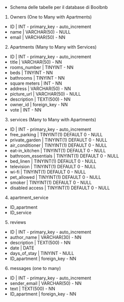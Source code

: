 - Schema delle tabelle per il database di Boolbnb



1. Owners (One to Many with Apartments)

- ID | INT - primary_key - auto_increment 
- name | VARCHAR(50) - NULL
- email | VARCHAR(50) - NN



2. Apartments (Many to Many with Services)

- ID | INT - primary_key - auto_increment 
- title | VARCHAR(50) - NN 
- rooms_number | TINYINT - NN 
- beds | TINYINT - NN 
- bathrooms | TINYINT - NN 
- square meters | INT - NN
- address | VARCHAR(50) - NN
- picture_url | VARCHAR(50) - NULL
- description | TEXT(500) - NN
- owner_id | foreign_key - NN
- vote | INT - NN 



3. services  (Many to Many with Apartments)

- ID | INT - primary_key - auto_increment 
- free_parking | TINYINT(1) DEFAULT 0 - NULL
- private_garden | TINYINT(1) DEFAULT 0 - NULL
- air_conditioner | TINYINT(1) DEFAULT 0 - NULL
- eat-in_kitchen | TINYINT(1) DEFAULT 0 - NULL
- bathroom_essentials | TINYINT(1) DEFAULT 0 - NULL
- bed_linen | TINYINT(1) DEFAULT 0 - NULL
- television | TINYINT(1) DEFAULT 0 - NULL
- wi-fi | TINYINT(1) DEFAULT 0 - NULL
- pet_allowed | TINYINT(1) DEFAULT 0 - NULL
- smoker | TINYINT(1) DEFAULT 0 - NULL
- disabled access | TINYINT(1) DEFAULT 0 - NULL



4. apartment_service

- ID_apartment
- ID_service



5. reviews 
- ID | INT - primary_key - auto_increment 
- author_name | VARCHAR(30) - NN
- description | TEXT(500) - NN
- date | DATE
- days_of_stay | TINYINT - NULL
- ID_apartment | foreign_key - NN


6. messages (one to many)
- ID | INT - primary_key - auto_increment 
- sender_email | VARCHAR(50) - NN
- text | TEXT(500) - NN
- ID_apartment | foreign_key - NN